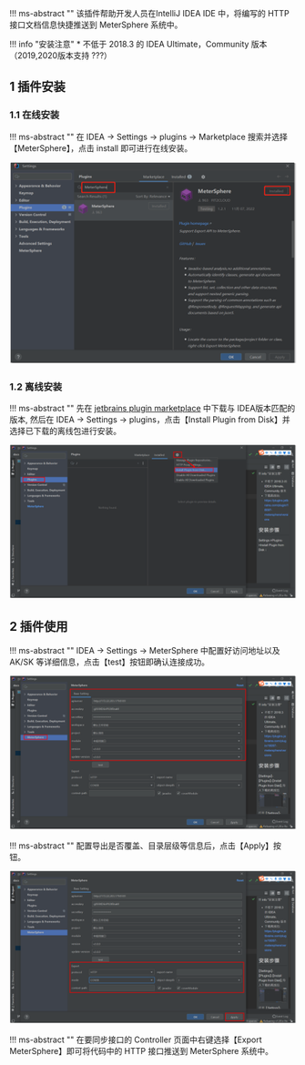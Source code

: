 !!! ms-abstract ""
     该插件帮助开发人员在IntelliJ IDEA IDE 中，将编写的 HTTP 接口文档信息快捷推送到 MeterSphere 系统中。

!!! info "安装注意"
     * 不低于 2018.3 的 IDEA Ultimate，Community 版本（2019,2020版本支持 ???）
   
## 1 插件安装
### 1.1 在线安装
!!! ms-abstract ""
     在 IDEA -> Settings -> plugins -> Marketplace 搜索并选择【MeterSphere】，点击 install 即可进行在线安装。

![ideal_plugin](../../img/user_manual/plugin_use/idea_plugin/idea_plugin_4.png)

### 1.2 离线安装
!!! ms-abstract ""
     先在 [jetbrains plugin marketplace](https://plugins.jetbrains.com/plugin/18097-metersphere/versions) 中下载与 IDEA版本匹配的版本,
     然后在 IDEA -> Settings -> plugins，点击【Install Plugin from Disk】并选择已下载的离线包进行安装。

![ideal_plugin](../../img/user_manual/plugin_use/idea_plugin/idea_plugin_1.png)

## 2 插件使用
!!! ms-abstract ""
     IDEA -> Settings -> MeterSphere 中配置好访问地址以及 AK/SK 等详细信息，点击【test】按钮即确认连接成功。

![ideal_plugin](../../img/user_manual/plugin_use/idea_plugin/idea_plugin_2.png)

!!! ms-abstract ""
     配置导出是否覆盖、目录层级等信息后，点击【Apply】按钮。

![ideal_plugin](../../img/user_manual/plugin_use/idea_plugin/idea_plugin_3.png)

!!! ms-abstract ""
     在要同步接口的 Controller 页面中右键选择【Export MeterSphere】即可将代码中的 HTTP 接口推送到 MeterSphere 系统中。